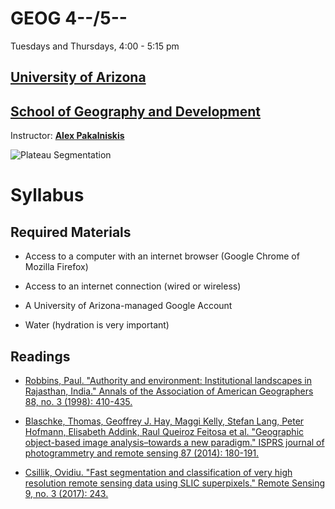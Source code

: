 # GEOG 4--/5--

Tuesdays and Thursdays, 4:00 - 5:15 pm

## [University of Arizona](https://www.arizona.edu/)

## [School of Geography and Development](https://geography.arizona.edu/)

Instructor: [**Alex Pakalniskis**](https://geography.arizona.edu/user/alex-pakalniskis)

![Plateau Segmentation](https://nbviewer.jupyter.org/github/digitalbiogeography/digitalbiogeography.github.io/blob/master/plant.jpg?raw=true)

# Syllabus

## Required Materials

* Access to a computer with an internet browser (Google Chrome of Mozilla Firefox)

* Access to an internet connection (wired or wireless)

* A University of Arizona-managed Google Account

* Water (hydration is very important)

## Readings

* [Robbins, Paul. "Authority and environment: Institutional landscapes in Rajasthan, India." Annals of the Association of American Geographers 88, no. 3 (1998): 410-435.](https://www.tandfonline.com/doi/pdf/10.1111/0004-5608.00107?casa_token=orLt_e8ejrIAAAAA:lZZqsQ0vDV645gUSbh8PasvmHzWi9kfl83-Lg_5cWVVrFVc85LXeuJQH2E9-uGZ2-MuHciG4DqlXpg)

* [Blaschke, Thomas, Geoffrey J. Hay, Maggi Kelly, Stefan Lang, Peter Hofmann, Elisabeth Addink, Raul Queiroz Feitosa et al. "Geographic object-based image analysis–towards a new paradigm." ISPRS journal of photogrammetry and remote sensing 87 (2014): 180-191.](https://www.sciencedirect.com/science/article/pii/S0924271613002220)

* [Csillik, Ovidiu. "Fast segmentation and classification of very high resolution remote sensing data using SLIC superpixels." Remote Sensing 9, no. 3 (2017): 243.](https://www.mdpi.com/2072-4292/9/3/243/htm)

